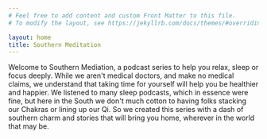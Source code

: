 ```yaml
---
# Feel free to add content and custom Front Matter to this file.
# To modify the layout, see https://jekyllrb.com/docs/themes/#overriding-theme-defaults

layout: home
title: Southern Meditation
---
```

Welcome to Southern Mediation, a podcast series to help you relax, sleep or focus deeply. While we aren't medical doctors, and make no medical claims,   we understand that taking time for yourself will help you be healthier and happier. We listened to many sleep podcasts, which in essence were fine, but here in the South we don't much cotton to having folks stacking our Chakras or lining up our Qi. So we created this series with a dash of southern charm and stories that will bring you home, wherever in the world that may be.